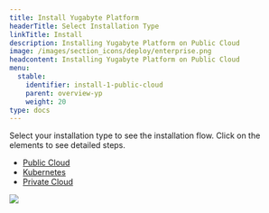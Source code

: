 ```yaml
---
title: Install Yugabyte Platform
headerTitle: Select Installation Type
linkTitle: Install
description: Installing Yugabyte Platform on Public Cloud
image: /images/section_icons/deploy/enterprise.png
headcontent: Installing Yugabyte Platform on Public Cloud
menu:
  stable:
    identifier: install-1-public-cloud
    parent: overview-yp
    weight: 20
type: docs
---
```


Select your installation type to see the installation flow. Click on the elements to see detailed steps.

<ul class="nav nav-tabs-alt nav-tabs-yb">
  <li >
    <a href="/preview/yugabyte-platform/overview/install/public-cloud" class="nav-link active">
      <i class="fas fa-cloud"></i>
      Public Cloud
    </a>
  </li>

  <li>
    <a href="/preview/yugabyte-platform/overview/install/kubernetes" class="nav-link">
      <i class="fas fa-cubes" aria-hidden="true"></i>
      Kubernetes
    </a>
  </li>

  <li >
    <a href="/preview/yugabyte-platform/overview/install/private-cloud" class="nav-link">
      <i class="fas fa-unlink"></i>
      Private Cloud
    </a>
  </li>
</ul>

<img src="/images/ee/flowchart/yb-install-public-cloud.png" usemap="#image-map">

<map name="image-map">
    <area target="_blank" alt="Install Yugabyte Platform" title="Install Yugabyte Platform" href="/preview/yugabyte-platform/install-yugabyte-platform/" coords="397,199,371,90,450,48,523,90,518,174,518,175,453,214,453,213" shape="poly">
    <area target="_blank" alt="AWS prep environment" title="AWS prep environment" href="/preview/yugabyte-platform/install-yugabyte-platform/prepare-environment/aws/" coords="166,404,296,480" shape="rect">
    <area target="_blank" alt="GCP prep environment" title="GCP prep environment" href="/preview/yugabyte-platform/install-yugabyte-platform/prepare-environment/gcp/" coords="378,404,521,480" shape="rect">
    <area target="_blank" alt="Azure prep environment" title="Azure prep environment" href="/preview/yugabyte-platform/install-yugabyte-platform/prepare-environment/" coords="590,404,746,480" shape="rect">
    <area target="_blank" alt="Pre reqs platform" title="Pre reqs platform" href="/preview/yugabyte-platform/install-yugabyte-platform/prerequisites/" coords="324,558,574,711" shape="rect">
    <area target="_blank" alt="Online installation" title="Online installation" href="/preview/yugabyte-platform/install-yugabyte-platform/install-software/default/" coords="236,1054,394,1112" shape="rect">
    <area target="_blank" alt="Airgapped installation" title="Airgapped installation" href="/preview/yugabyte-platform/install-yugabyte-platform/install-software/airgapped/" coords="502,1053,666,1114" shape="rect">
</map>
